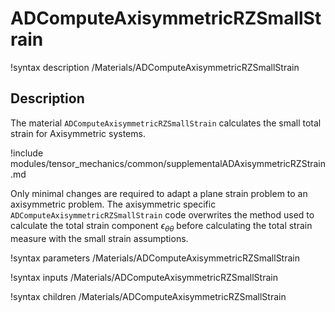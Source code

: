 # ADComputeAxisymmetricRZSmallStrain

!syntax description /Materials/ADComputeAxisymmetricRZSmallStrain<RESIDUAL>

## Description

The material `ADComputeAxisymmetricRZSmallStrain` calculates the small total
strain for Axisymmetric systems.

!include modules/tensor_mechanics/common/supplementalADAxisymmetricRZStrain.md

Only minimal changes are required to adapt a plane strain problem to an
axisymmetric problem. The axisymmetric specific
`ADComputeAxisymmetricRZSmallStrain` code overwrites the method used to
calculate the total strain component $\epsilon_{\theta \theta}$ before
calculating the total strain measure with the small strain assumptions.

!syntax parameters /Materials/ADComputeAxisymmetricRZSmallStrain<RESIDUAL>

!syntax inputs /Materials/ADComputeAxisymmetricRZSmallStrain<RESIDUAL>

!syntax children /Materials/ADComputeAxisymmetricRZSmallStrain<RESIDUAL>

